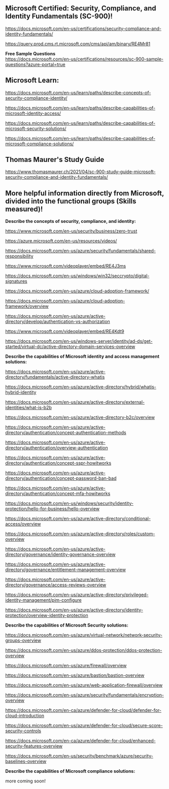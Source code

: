 Microsoft Certified: Security, Compliance, and Identity Fundamentals (SC-900)!
-----------------

https://docs.microsoft.com/en-us/certifications/security-compliance-and-identity-fundamentals/

https://query.prod.cms.rt.microsoft.com/cms/api/am/binary/RE4Mr81

**Free Sample Questions**   
https://docs.microsoft.com/en-us/certifications/resources/sc-900-sample-questions?azure-portal=true

Microsoft Learn:
----------------

https://docs.microsoft.com/en-us/learn/paths/describe-concepts-of-security-compliance-identity/

https://docs.microsoft.com/en-us/learn/paths/describe-capabilities-of-microsoft-identity-access/

https://docs.microsoft.com/en-us/learn/paths/describe-capabilities-of-microsoft-security-solutions/

https://docs.microsoft.com/en-us/learn/paths/describe-capabilities-of-microsoft-compliance-solutions/

Thomas Maurer's Study Guide
---------------

https://www.thomasmaurer.ch/2021/04/sc-900-study-guide-microsoft-security-compliance-and-identity-fundamentals/

More helpful information directly from Microsoft, divided into the functional groups (Skills measured)!
---------------

**Describe the concepts of security, compliance, and identity:**

https://www.microsoft.com/en-us/security/business/zero-trust

https://azure.microsoft.com/en-us/resources/videos/

https://docs.microsoft.com/en-us/azure/security/fundamentals/shared-responsibility

https://www.microsoft.com/videoplayer/embed/RE4J3ms

https://docs.microsoft.com/en-us/windows/win32/seccrypto/digital-signatures

https://docs.microsoft.com/en-us/azure/cloud-adoption-framework/

https://docs.microsoft.com/en-us/azure/cloud-adoption-framework/overview

https://docs.microsoft.com/en-us/azure/active-directory/develop/authentication-vs-authorization

https://www.microsoft.com/videoplayer/embed/RE4Kdt9

https://docs.microsoft.com/en-us/windows-server/identity/ad-ds/get-started/virtual-dc/active-directory-domain-services-overview

**Describe the capabilities of Microsoft identity and access management solutions:**

https://docs.microsoft.com/en-us/azure/active-directory/fundamentals/active-directory-whatis

https://docs.microsoft.com/en-us/azure/active-directory/hybrid/whatis-hybrid-identity

https://docs.microsoft.com/en-us/azure/active-directory/external-identities/what-is-b2b

https://docs.microsoft.com/en-us/azure/active-directory-b2c/overview

https://docs.microsoft.com/en-us/azure/active-directory/authentication/concept-authentication-methods

https://docs.microsoft.com/en-us/azure/active-directory/authentication/overview-authentication

https://docs.microsoft.com/en-us/azure/active-directory/authentication/concept-sspr-howitworks

https://docs.microsoft.com/en-us/azure/active-directory/authentication/concept-password-ban-bad

https://docs.microsoft.com/en-us/azure/active-directory/authentication/concept-mfa-howitworks

https://docs.microsoft.com/en-us/windows/security/identity-protection/hello-for-business/hello-overview

https://docs.microsoft.com/en-us/azure/active-directory/conditional-access/overview

https://docs.microsoft.com/en-us/azure/active-directory/roles/custom-overview

https://docs.microsoft.com/en-us/azure/active-directory/governance/identity-governance-overview

https://docs.microsoft.com/en-us/azure/active-directory/governance/entitlement-management-overview

https://docs.microsoft.com/en-us/azure/active-directory/governance/access-reviews-overview

https://docs.microsoft.com/en-us/azure/active-directory/privileged-identity-management/pim-configure

https://docs.microsoft.com/en-us/azure/active-directory/identity-protection/overview-identity-protection

**Describe the capabilities of Microsoft Security solutions:**

https://docs.microsoft.com/en-us/azure/virtual-network/network-security-groups-overview

https://docs.microsoft.com/en-us/azure/ddos-protection/ddos-protection-overview

https://docs.microsoft.com/en-us/azure/firewall/overview

https://docs.microsoft.com/en-us/azure/bastion/bastion-overview

https://docs.microsoft.com/en-us/azure/web-application-firewall/overview

https://docs.microsoft.com/en-us/azure/security/fundamentals/encryption-overview

https://docs.microsoft.com/en-ca/azure/defender-for-cloud/defender-for-cloud-introduction

https://docs.microsoft.com/en-us/azure/defender-for-cloud/secure-score-security-controls

https://docs.microsoft.com/en-ca/azure/defender-for-cloud/enhanced-security-features-overview

https://docs.microsoft.com/en-us/security/benchmark/azure/security-baselines-overview

**Describe the capabilities of Microsoft compliance solutions:**

more coming soon!
